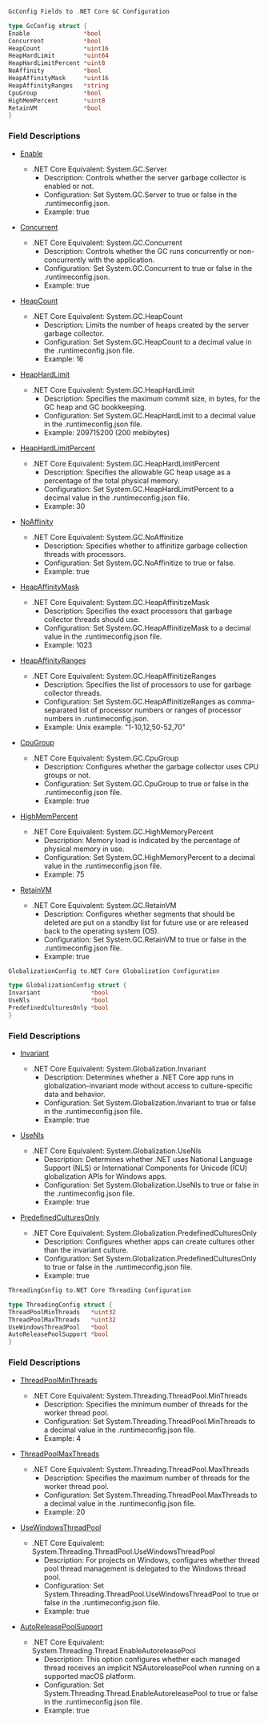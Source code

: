 ```go
GcConfig Fields to .NET Core GC Configuration

type GcConfig struct {
Enable               *bool
Concurrent           *bool
HeapCount            *uint16
HeapHardLimit        *uint64
HeapHardLimitPercent *uint8
NoAffinity           *bool
HeapAffinityMask     *uint16
HeapAffinityRanges   *string
CpuGroup             *bool
HighMemPercent       *uint8
RetainVM             *bool
}

```
### Field Descriptions

* [Enable](https://learn.microsoft.com/en-us/dotnet/core/runtime-config/garbage-collector#workstation-vs-server)
  * .NET Core Equivalent: System.GC.Server
    * Description: Controls whether the server garbage collector is enabled or not.
    * Configuration: Set System.GC.Server to true or false in the .runtimeconfig.json.
    * Example: true

* [Concurrent](https://learn.microsoft.com/en-us/dotnet/core/runtime-config/garbage-collector#background-gc)
  * .NET Core Equivalent: System.GC.Concurrent
    * Description: Controls whether the GC runs concurrently or non-concurrently with the application.
    * Configuration: Set System.GC.Concurrent to true or false in the .runtimeconfig.json.
    * Example: true

* [HeapCount](https://learn.microsoft.com/en-us/dotnet/core/runtime-config/garbage-collector#heap-count)
  * .NET Core Equivalent: System.GC.HeapCount
    * Description: Limits the number of heaps created by the server garbage collector.
    * Configuration: Set System.GC.HeapCount to a decimal value in the .runtimeconfig.json file.
    * Example: 16

* [HeapHardLimit](https://learn.microsoft.com/en-us/dotnet/core/runtime-config/garbage-collector#heap-limit)
  * .NET Core Equivalent: System.GC.HeapHardLimit
    * Description: Specifies the maximum commit size, in bytes, for the GC heap and GC bookkeeping.
    * Configuration: Set System.GC.HeapHardLimit to a decimal value in the .runtimeconfig.json file. 
    * Example: 209715200 (200 mebibytes)

* [HeapHardLimitPercent](https://learn.microsoft.com/en-us/dotnet/core/runtime-config/garbage-collector#heap-limit-percent)
  * .NET Core Equivalent: System.GC.HeapHardLimitPercent
    * Description: Specifies the allowable GC heap usage as a percentage of the total physical memory.
    * Configuration: Set System.GC.HeapHardLimitPercent to a decimal value in the .runtimeconfig.json file.
    * Example: 30

* [NoAffinity](https://learn.microsoft.com/en-us/dotnet/core/runtime-config/garbage-collector#affinitize)
  * .NET Core Equivalent: System.GC.NoAffinitize
    * Description: Specifies whether to affinitize garbage collection threads with processors.
    * Configuration: Set System.GC.NoAffinitize to true or false.
    * Example: true

* [HeapAffinityMask](https://learn.microsoft.com/en-us/dotnet/core/runtime-config/garbage-collector#affinitize-mask)
  * .NET Core Equivalent: System.GC.HeapAffinitizeMask
    * Description: Specifies the exact processors that garbage collector threads should use.
    * Configuration: Set System.GC.HeapAffinitizeMask to a decimal value in the .runtimeconfig.json file.
    * Example: 1023

* [HeapAffinityRanges](https://learn.microsoft.com/en-us/dotnet/core/runtime-config/garbage-collector#affinitize-ranges)
  * .NET Core Equivalent: System.GC.HeapAffinitizeRanges
    * Description: Specifies the list of processors to use for garbage collector threads.
    * Configuration: Set System.GC.HeapAffinitizeRanges as comma-separated list of processor numbers or ranges of processor numbers in .runtimeconfig.json.
    * Example: Unix example: "1-10,12,50-52,70"

* [CpuGroup](https://learn.microsoft.com/en-us/dotnet/core/runtime-config/garbage-collector#cpu-groups)
  * .NET Core Equivalent: System.GC.CpuGroup
    * Description: Configures whether the garbage collector uses CPU groups or not.
    * Configuration: Set System.GC.CpuGroup to true or false in the .runtimeconfig.json file.
    * Example: true

* [HighMemPercent](https://learn.microsoft.com/en-us/dotnet/core/runtime-config/garbage-collector#high-memory-percent)
  * .NET Core Equivalent: System.GC.HighMemoryPercent
    * Description: Memory load is indicated by the percentage of physical memory in use.
    * Configuration: Set System.GC.HighMemoryPercent to a decimal value in the .runtimeconfig.json file.
    * Example: 75

* [RetainVM](https://learn.microsoft.com/en-us/dotnet/core/runtime-config/garbage-collector#retain-vm)
  * .NET Core Equivalent: System.GC.RetainVM
    * Description: Configures whether segments that should be deleted are put on a standby list for future use or are released back to the operating system (OS).
    * Configuration: Set System.GC.RetainVM to true or false in the .runtimeconfig.json file.
    * Example: true

  
```go
GlobalizationConfig to.NET Core Globalization Configuration

type GlobalizationConfig struct {
Invariant              *bool
UseNls                 *bool
PredefinedCulturesOnly *bool
}

```
### Field Descriptions

* [Invariant](https://learn.microsoft.com/en-us/dotnet/core/runtime-config/globalization#invariant-mode)
  * .NET Core Equivalent: System.Globalization.Invariant
    * Description: Determines whether a .NET Core app runs in globalization-invariant mode without access to culture-specific data and behavior.
    * Configuration: Set System.Globalization.Invariant to true or false in the .runtimeconfig.json file.
    * Example: true

* [UseNls](https://learn.microsoft.com/en-us/dotnet/core/runtime-config/globalization#nls)
  * .NET Core Equivalent: System.Globalization.UseNls
    * Description: Determines whether .NET uses National Language Support (NLS) or International Components for Unicode (ICU) globalization APIs for Windows apps.
    * Configuration: Set System.Globalization.UseNls to true or false in the .runtimeconfig.json file.
    * Example: true

* [PredefinedCulturesOnly](https://learn.microsoft.com/en-us/dotnet/core/runtime-config/globalization#predefined-cultures)
  * .NET Core Equivalent: System.Globalization.PredefinedCulturesOnly
    * Description: Configures whether apps can create cultures other than the invariant culture.
    * Configuration: Set System.Globalization.PredefinedCulturesOnly to true or false in the .runtimeconfig.json file.
    * Example: true


```go
ThreadingConfig to.NET Core Threading Configuration

type ThreadingConfig struct {
ThreadPoolMinThreads   *uint32
ThreadPoolMaxThreads   *uint32
UseWindowsThreadPool   *bool  
AutoReleasePoolSupport *bool  
}

```
### Field Descriptions

* [ThreadPoolMinThreads](https://learn.microsoft.com/en-us/dotnet/core/runtime-config/threading#minimum-threads)
  * .NET Core Equivalent: System.Threading.ThreadPool.MinThreads
    * Description: Specifies the minimum number of threads for the worker thread pool.
    * Configuration: Set System.Threading.ThreadPool.MinThreads to a decimal value in the .runtimeconfig.json file.
    * Example: 4

* [ThreadPoolMaxThreads](https://learn.microsoft.com/en-us/dotnet/core/runtime-config/threading#maximum-threads)
  * .NET Core Equivalent: System.Threading.ThreadPool.MaxThreads
    * Description: Specifies the maximum number of threads for the worker thread pool.
    * Configuration: Set System.Threading.ThreadPool.MaxThreads to a decimal value in the .runtimeconfig.json file.
    * Example: 20

* [UseWindowsThreadPool](https://learn.microsoft.com/en-us/dotnet/core/runtime-config/threading#windows-thread-pool)
  * .NET Core Equivalent: System.Threading.ThreadPool.UseWindowsThreadPool
    * Description: For projects on Windows, configures whether thread pool thread management is delegated to the Windows thread pool.
    * Configuration: Set System.Threading.ThreadPool.UseWindowsThreadPool to true or false in the .runtimeconfig.json file.
    * Example: true

* [AutoReleasePoolSupport](https://learn.microsoft.com/en-us/dotnet/core/runtime-config/threading#autoreleasepool-for-managed-threads)
  * .NET Core Equivalent: System.Threading.Thread.EnableAutoreleasePool
    * Description: This option configures whether each managed thread receives an implicit NSAutoreleasePool when running on a supported macOS platform.
    * Configuration: Set System.Threading.Thread.EnableAutoreleasePool to true or false in the .runtimeconfig.json file.
    * Example: true
